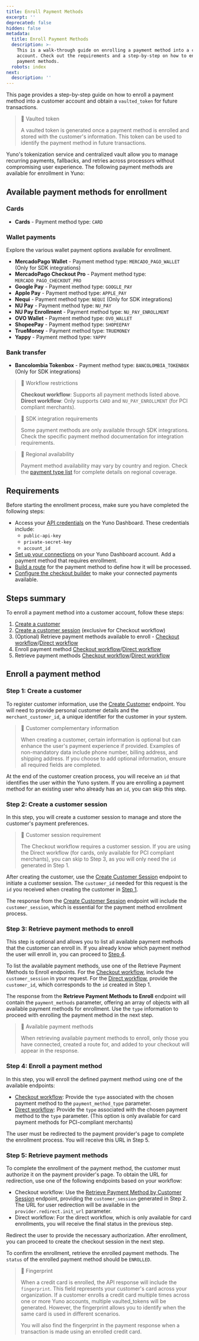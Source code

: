 ```yaml
---
title: Enroll Payment Methods
excerpt: ''
deprecated: false
hidden: false
metadata:
  title: Enroll Payment Methods
  description: >-
    This is a walk-through guide on enrolling a payment method into a customer
    account. Check out the requirements and a step-by-step on how to enroll
    payment methods.
  robots: index
next:
  description: ''
---
```

This page provides a step-by-step guide on how to enroll a payment method into a customer account and obtain a `vaulted_token` for future transactions.

> 📘 Vaulted token
>
> A vaulted token is generated once a payment method is enrolled and stored with the customer's information. This token can be used to identify the payment method in future transactions.

Yuno's tokenization service and centralized vault allow you to manage recurring payments, fallbacks, and retries across processors without compromising user experience. The following payment methods are available for enrollment in Yuno:

## Available payment methods for enrollment

### Cards
* **Cards** - Payment method type: `CARD`

### Wallet payments
Explore the various wallet payment options available for enrollment.

* **MercadoPago Wallet** - Payment method type: `MERCADO_PAGO_WALLET` (Only for SDK integrations)
* **MercadoPago Checkout Pro** - Payment method type: `MERCADO_PAGO_CHECKOUT_PRO`
* **Google Pay** - Payment method type: `GOOGLE_PAY`
* **Apple Pay** - Payment method type: `APPLE_PAY`
* **Nequi** - Payment method type: `NEQUI` (Only for SDK integrations)
* **NU Pay** - Payment method type: `NU_PAY`
* **NU Pay Enrollment** - Payment method type: `NU_PAY_ENROLLMENT`
* **OVO Wallet** - Payment method type: `OVO_WALLET`
* **ShopeePay** - Payment method type: `SHOPEEPAY`
* **TrueMoney** - Payment method type: `TRUEMONEY`
* **Yappy** - Payment method type: `YAPPY`

### Bank transfer
* **Bancolombia Tokenbox** - Payment method type: `BANCOLOMBIA_TOKENBOX` (Only for SDK integrations)

> 📘 Workflow restrictions
>
> **Checkout workflow**: Supports all payment methods listed above.
> **Direct workflow**: Only supports `CARD` and `NU_PAY_ENROLLMENT` (for PCI compliant merchants).

> 📘 SDK integration requirements
>
> Some payment methods are only available through SDK integrations. Check the specific payment method documentation for integration requirements.

> 📘 Regional availability
>
> Payment method availability may vary by country and region. Check the [payment type list](ref:payment-type-list) for complete details on regional coverage.

## Requirements

Before starting the enrollment process, make sure you have completed the following steps:

* Access your [API credentials](doc:developers-credentials) on the Yuno Dashboard. These credentials include:
  * `public-api-key`
  * `private-secret-key`
  * `account_id`
* [Set up your connections](doc:set-up-initial-connections) on your Yuno Dashboard account. Add a payment method that requires enrollment.
* [Build a route](doc:configure-dynamic-routing) for the payment method to define how it will be processed.
* [Configure the checkout builder](ref:manage-your-checkout) to make your connected payments available.

## Steps summary

To enroll a payment method into a customer account, follow these steps:

1. [Create a customer](ref:create-customer)
2. [Create a customer session](ref:create-customer-session) (exclusive for Checkout workflow)
3. (Optional) Retrieve payment methods available to enroll - [Checkout workflow](ref:retrieve-payment-methods-to-enroll-checkout)/[Direct workflow](ref:retrieve-payment-methods-available-api)
4. Enroll payment method [Checkout workflow](ref:enroll-payment-method-checkout)/[Direct workflow](ref:enroll-payment-method-api)
5. Retrieve payment methods [Checkout workflow](ref:retrieve-payment-method-by-customer-session-checkout)/[Direct workflow](ref:retrieve-enrolled-payment-methods-api)

## Enroll a payment method

### Step 1: Create a customer

To register customer information, use the [Create Customer](ref:create-customer) endpoint. You will need to provide personal customer details and the `merchant_customer_id`, a unique identifier for the customer in your system.

> 📘 Customer complementary information
>
> When creating a customer, certain information is optional but can enhance the user's payment experience if provided. Examples of non-mandatory data include phone number, billing address, and shipping address. If you choose to add optional information, ensure all required fields are completed.

At the end of the customer creation process, you will receive an `id` that identifies the user within the Yuno system. If you are enrolling a payment method for an existing user who already has an `id`, you can skip this step.

### Step 2: Create a customer session

In this step, you will create a customer session to manage and store the customer's payment preferences.

> 🚧 Customer session requirement
>
> The Checkout workflow requires a customer session. If you are using the Direct workflow (for cards, only available for PCI compliant merchants), you can skip to Step 3, as you will only need the `id` generated in Step 1.

After creating the customer, use the [Create Customer Session](ref:create-customer-session) endpoint to initiate a customer session. The `customer_id` needed for this request is the `id` you received when creating the customer in [Step 1](doc:enroll-payment-methods#step-1-create-a-customer).

The response from the [Create Customer Session](ref:create-customer-session) endpoint will include the `customer_session`, which is essential for the payment method enrollment process.

### Step 3: Retrieve payment methods to enroll

This step is optional and allows you to list all available payment methods that the customer can enroll in. If you already know which payment method the user will enroll in, you can proceed to [Step 4](doc:enroll-payment-methods#step-4-enroll-a-payment-method).

To list the available payment methods, use one of the Retrieve Payment Methods to Enroll endpoints. For the [Checkout workflow](ref:retrieve-payment-methods-to-enroll-checkout), include the `customer_session` in your request. For the [Direct workflow](ref:retrieve-payment-methods-available-api), provide the `customer_id`, which corresponds to the `id` created in Step 1.

The response from the **Retrieve Payment Methods to Enroll** endpoint will contain the `payment_methods` parameter, offering an array of objects with all available payment methods for enrollment. Use the `type` information to proceed with enrolling the payment method in the next step.

> 📘 Available payment methods
>
> When retrieving available payment methods to enroll, only those you have connected, created a route for, and added to your checkout will appear in the response.

### Step 4: Enroll a payment method

In this step, you will enroll the defined payment method using one of the available endpoints:

* [Checkout workflow](ref:enroll-payment-method-checkout): Provide the `type` associated with the chosen payment method to the `payment_method_type` parameter.
* [Direct workflow](ref:enroll-payment-method-api): Provide the `type` associated with the chosen payment method to the `type` parameter. (This option is only available for card payment methods for PCI-compliant merchants)

The user must be redirected to the payment provider's page to complete the enrollment process. You will receive this URL in Step 5.

### Step 5: Retrieve payment methods

To complete the enrollment of the payment method, the customer must authorize it on the payment provider's page. To obtain the URL for redirection, use one of the following endpoints based on your workflow:

* Checkout workflow: Use the [Retrieve Payment Method by Customer Session](ref:retrieve-payment-method-by-customer-session-checkout) endpoint, providing the `customer_session` generated in Step 2. The URL for user redirection will be available in the `provider.redirect.init_url` parameter.
* Direct workflow: For the direct workflow, which is only available for card enrollments, you will receive the final status in the previous step.

Redirect the user to provide the necessary authorization. After enrollment, you can proceed to create the checkout session in the next step.

To confirm the enrollment, retrieve the enrolled payment methods. The `status` of the enrolled payment method should be `ENROLLED`.

> 📘 Fingerprint
>
> When a credit card is enrolled, the API response will include the `fingerprint`. This field represents your customer's card across your organization. If a customer enrolls a credit card multiple times across one or more Yuno accounts, multiple vaulted_tokens will be generated. However, the fingerprint allows you to identify when the same card is used in different scenarios.
>
> You will also find the fingerprint in the payment response when a transaction is made using an enrolled credit card.
